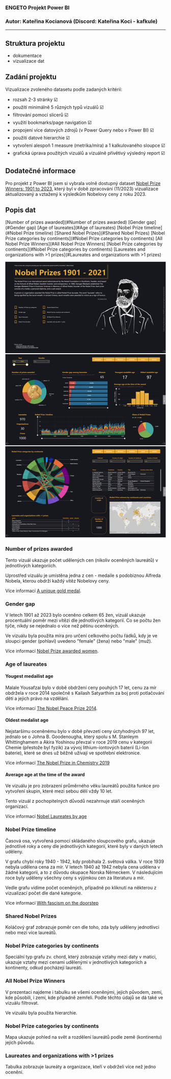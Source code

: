 ### ENGETO Projekt Power BI
### Autor: Kateřina Kocianová (Discord: Kateřina Koci - kafkule)
-----



## Struktura projektu

- dokumentace
- vizualizace dat



## Zadání projektu

Vizualizace zvoleného datasetu podle zadaných kritérií:

- rozsah 2-3 stránky :ballot_box_with_check:
- použití minimálně 5 různých typů vizuálů :ballot_box_with_check:
- filtrování pomocí slicerů :ballot_box_with_check:
- využití bookmarks/page navigation :ballot_box_with_check:
- propojení více datových zdrojů (v Power Query nebo v Power BI) :ballot_box_with_check:
- použití datové hierarchie :ballot_box_with_check:
- vytvoření alespoň 1 measure (metrika/míra) a 1 kalkulovaného sloupce :ballot_box_with_check:
- grafická úprava použitých vizuálů a vizuálně přívětivý výsledný report :ballot_box_with_check:



## Dodatečné informace

Pro projekt z Power BI jsem si vybrala volně dostupný dataset [Nobel Prize Winners: 1901 to 2023](https://www.kaggle.com/datasets/sazidthe1/nobel-prize-data), který byl v době zpracování (11/2023) vizualizace aktualizovaný a vztažený k výsledkům Nobelovy ceny z roku 2023.



## Popis dat

[Number of prizes awarded](#Number of prizes awarded)
[Gender gap](#Gender gap)
[Age of laureates](#Age of laureates)
[Nobel Prize timeline](#Nobel Prize timeline)
[Shared Nobel Prizes](#Shared Nobel Prizes)
[Nobel Prize categories by continents](#Nobel Prize categories by continents)
[All Nobel Prize Winners](#All Nobel Prize Winners)
[Nobel Prize categories by continents](#Nobel Prize categories by continents)
[Laureates and organizations with >1 prizes](#Laureates and organizations with >1 prizes)

![Home](https://github.com/kafkule/project_PowerBI/blob/main/images/NP1.png)
![NP 1](https://github.com/kafkule/project_PowerBI/blob/main/images/NP2.png)
![NP 2](https://github.com/kafkule/project_PowerBI/blob/main/images/NP3.png)


### Number of prizes awarded

Tento vizuál ukazuje počet udělených cen (nikoliv oceněných laureátů) v jednotlivých kategoriích. 

Uprostřed vizuálu je umístěna jedna z cen - medaile s podobiznou Alfreda Nobela, kterou obdrží každý vítěz Nobelovy ceny. 

Více informací [A unique gold medal](https://www.nobelprize.org/prizes/about/the-nobel-medals-and-the-medal-for-the-prize-in-economic-sciences/).


### Gender gap 

V letech 1901 až 2023 bylo oceněno celkem 65 žen, vizuál ukazuje procentuální poměr mezi vítězi dle jednotlivých kategorií. Co se počtu žen týče, nikdy se nejednalo o více než pětinu oceněných. 

Ve vizuálu byla použita míra pro určení celkového počtu řádků, kdy je ve sloupci gender (pohlaví) uvedeno "female" (žena) nebo "male" (muž).

Více informací [Nobel Prize awarded women](https://www.nobelprize.org/prizes/lists/nobel-prize-awarded-women/).


### Age of laureates

#### Yougest medailist age 

Malale Yousafzai bylo v době obdržení ceny pouhých 17 let, cenu za mír obdržela v roce 2014 společně s Kailash Satyarthim za boj proti potlačování dětí a jejich právo na vzdělání. 

Více informací [The Nobel Peace Prize 2014](https://www.nobelprize.org/prizes/peace/2014/summary/).

#### Oldest medalist age

Nejstaršímu oceněnému bylo v době převzetí ceny úctyhodných 97 let, jednalo se o Johna B. Goodenougha, který spolu s M. Stanleym Whittinghamem a Akira Yoshinou převzal v roce 2019 cenu v kategorii Chemie (přestože byl fyzik) za vývoj lithium-iontových baterií (Li-Ion baterie), které se dnes už běžně užívají ve spotřební elektronice.

Více informací [The Nobel Prize in Chemistry 2019](https://www.nobelprize.org/prizes/chemistry/2019/summary/)

#### Average age at the time of the award

Ve vizuálu je pro zobrazení průměrného věku laureátů použita funkce pro vytvoření skupin, které mezi sebou dělí vždy 10 let.

Tento vizuál z pochopitelných důvodů nezahrnuje stáří oceněných organizací.

Více informací [Nobel Laureates by age](https://www.nobelprize.org/prizes/lists/nobel-laureates-by-age/)


### Nobel Prize timeline

Časová osa, vytvořená pomocí skládaného sloupcového grafu, ukazuje jednotlivé roky a ceny dle jednotlivých kategorií, které byly v daných letech uděleny.

V grafu chybí roky 1940 - 1942, kdy probíhala 2. světová válka. V roce 1939 nebyla udělena cena za mír. V letech 1940 až 1942 nebyla cena udělena v žádné kategorii, a to z důvodu okupace Norska Německem. V následujícím roce byly uděleny všechny ceny s výjimkou cen za literaturu a mír.

Vedle grafu vidíme počet oceněných, případně po kliknutí na některou z vizualizací počet dle dané kategorie.

Více informací [With fascism on the doorstep](https://nobelprize.org/prizes/themes/with-fascism-on-the-doorstep-the-nobel-institution-in-norway-1940-1945/)


### Shared Nobel Prizes

Koláčový graf zobrazuje poměr cen dle toho, zda byly uděleny jednotlivci nebo mezi více laureátů.


### Nobel Prize categories by continents

Speciální typ grafu zv. chord, který zobrazuje vztahy mezi daty v matici, ukazuje vztahy mezi cenami udělenými v jednotlivých kategoriích a kontinenty, odkud pocházejí laureáti.


### All Nobel Prize Winners

V prezentaci najdeme i tabulku se všemi oceněnými, jejich původem, zemí, kde působili, i zemí, kde případně zemřeli. Podle těchto údajů se dá také ve vizuálu filtrovat.

Ve vizuálu byla použita hierarchie.


### Nobel Prize categories by continents

Mapa ukazuje pohled na svět a rozdělení laureátů podle země (kontinentu) jejich původu.


### Laureates and organizations with >1 prizes

Tabulka zobrazuje laureáty a organizace, kteří v obdrželi více než jedno ocenění.